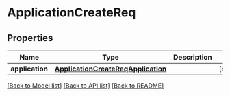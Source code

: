 # ApplicationCreateReq

## Properties
Name | Type | Description | Notes
------------ | ------------- | ------------- | -------------
**application** | [**ApplicationCreateReqApplication**](ApplicationCreateReqApplication.md) |  | [optional] 

[[Back to Model list]](../README.md#documentation-for-models) [[Back to API list]](../README.md#documentation-for-api-endpoints) [[Back to README]](../README.md)


